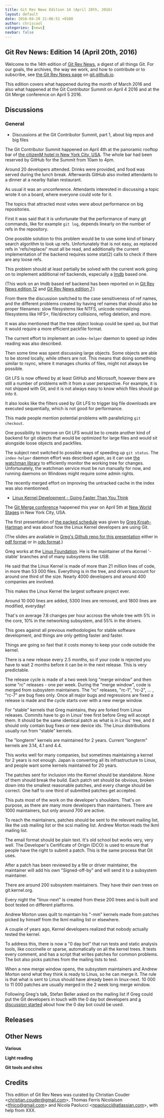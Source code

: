```yaml
---
title: Git Rev News Edition 14 (April 20th, 2016)
layout: default
date: 2016-04-20 21:06:51 +0100
author: chriscool
categories: [news]
navbar: false
---
```


## Git Rev News: Edition 14 (April 20th, 2016)

Welcome to the 14th edition of [Git Rev News](http://git.github.io/rev_news/rev_news/),
a digest of all things Git. For our goals, the archives, the way we work, and how to contribute or to
subscribe, see [the Git Rev News page](http://git.github.io/rev_news/rev_news/) on [git.github.io](http://git.github.io).

This edition covers what happened during the month of March 2016 and
also what happened at the Git Contributor Summit on April 4 2016 and
at the Git Merge conference on April 5 2016.

## Discussions

### General

* Discussions at the Git Contributor Summit, part 1, about big repos and big files

The Git Contributor Summit happened on April 4th at the panoramic
rooftop bar of
[the citizenM hotel in New York City, USA](https://www.citizenm.com/destinations/new-york/new-york-times-square).
The whole bar had been reserved by GitHub for the Summit from 10am to
4pm.

Around 20 developers attended. Drinks were provided, and food was
served during the lunch break. Afterwards GitHub also invited
attendants to a dinner at a nearby Italian restaurant.

As usual it was an unconference. Attendants interested in discussing a
topic wrote it on a board, where everyone could vote for it.

The topics that attracted most votes were about performance on big
repositories.

First it was said that it is unfortunate that the performance of many
git commands, like for example `git log`, depends linearly on the
number of refs in the repository.

One possible solution to this problem would be to use some kind of
binary search algorithm to look up refs. Unfortunately that is not easy, as
replaced refs in 'refs/replace/' must all be read, and additionally the current implementation
of the backend requires some stat(2) calls to check if there are any loose refs.

This problem should at least partially be solved with the current work
going on to implement additional ref backends, especially a
[lmdb](http://symas.com/mdb/) based one.

(This work on an lmdb based ref backend has been reported on in
[Git Rev News edition 12](http://git.github.io/rev_news/2016/02/10/edition-12/) and
[Git Rev News edition 7](http://git.github.io/rev_news/2015/09/09/edition-7/).)

From there the discussion switched to the case sensitiveness of ref
names, and the different problems created by having ref names that
should also be proper filenames: slow filesystems like NTFS, unicode
normalizing filesystems like HFS+, file/directory collisions, reflog
deletion, and more.

It was also mentioned that the tree object lookup could be sped up,
but that it would require a more efficient packfile format.

The current effort to implement an `index-helper` daemon to speed up
index reading was also described.

Then some time was spent discussing large objects. Some objects
are able to be stored locally, while others are not. This means that
doing something similar to rsync, where it manages chunks of files,
might not always be possible.

Git LFS is now offered by at least GitHub and Microsoft, however
there are still a number of problems with it from a user
perspective. For example, it is not shipped with Git, and it is not always
easy to know which files should go into it.

It also looks like the filters used by Git LFS to trigger big
file downloads are executed sequentially, which is not good for
performance.

This made people mention potential problems with parallelizing
`git checkout`.

One possibility to improve on Git LFS would be to create another kind
of backend for git objects that would be optimized for large files and
would sit alongside loose objects and packfiles.

The subject next switched to possible ways of speeding up `git status`. The
`index-helper` daemon effort was described again, as it can use
[the watchman library](https://facebook.github.io/watchman/) to
efficiently monitor the working tree for changes. Unfortunately, the watchman service
must be run manually for now, and running daemons on Windows
might require some admin rights.

The recently merged effort on improving the untracked cache in the
index was also mentionned.

* [Linux Kernel Development - Going Faster Than You Think](https://github.com/gregkh/kernel-development)

The [Git Merge conference](http://git-merge.com/) happened this year
on April 5th at [New World Stages](http://newworldstages.com/) in New
York City, USA.

The first presentation of [the packed schedule](http://git-merge.com/#schedule)
was given by [Greg Kroah-Hartman](https://en.wikipedia.org/wiki/Greg_Kroah-Hartman)
and was about how the Linux Kernel developers are using Git.

(The slides are available in
[Greg's Github repo for this presentation](https://github.com/gregkh/kernel-development)
either in
[pdf format](https://github.com/gregkh/kernel-development/blob/master/kernel-git.pdf) or in
[odp format](https://github.com/gregkh/kernel-development/blob/master/kernel-git.odp).)

Greg works at the [Linux Foundation](http://www.linuxfoundation.org/).
He is the maintainer of the Kernel '-stable' branches and of many
subsystems like USB.

He said that the Linux Kernel is made of more than 21 million lines of
code, in more than 53 000 files. Everything is in the tree, and drivers account
for around one third of the size. Nearly 4000 developers and around 400 companies
are involved.

This makes the Linux Kernel the largest software project ever.

Around 10 000 lines are added, 5300 lines are removed, and 1800 lines
are modified, everyday!

That's on average 7.8 changes per hour accross the whole tree with 5%
in the core, 10% in the networking subsystem, and 55% in the drivers.

This goes against all previous methodologies for stable
software development, and things are only getting faster and faster.

Things are going so fast that it costs money to keep your code outside
the kernel.

There is a new release every 2.5 months, so if your code is rejected
you have to wait 2 months before it can be in the next release. This
is very predictable.

The release cycle is made of a two week long "merge window" and then
some "rc" releases - one per week. During the "merge window", code is
merged from subsystem maintainers. The "rc" releases, "rc-1", "rc-2",
... , "rc-7" are bug fixes only. Once all major bugs and regressions
are fixed a release is made and the cycle starts over with a new merge
window.

For "stable" kernels that Greg maintains, they are forked from Linux
releases. Commits have to go in Linus' tree first before Greg will
accept them. It should be the same identical patch as what is in Linus'
tree, and it should only contain bug fixes or new device ids. The Linux
distributions usually run from "stable" kernels.

The "longterm" kernels are maintained for 2 years. Current "longterm"
kernels are 3.14, 4.1 and 4.4.

This works well for many companies, but sometimes maintaining a kernel
for 2 years is not enough. Japan is converting all its infrastructure
to Linux, and people want some kernels maintained for 20 years.

The patches sent for inclusion into the Kernel should be standalone.
None of them should break the build. Each patch set should be obvious,
broken down into the smallest reasonable patches, and every change
should be correct. One half to one third of submitted patches get accepted. 

This puts most of the work on the developer's shoulders. That's on purpose,
as there are many more developers than maintainers. There are
1000 maintainers, but only around 700 are active.

To reach the maintainers, patches should be sent to the relevant
mailing list, like the usb mailing list or the scsi mailing list.
Andrew Morton reads the lkml mailing list.

The email format should be plain text. It's old school but works very,
very well. The Developer's Certificate of Origin (DCO) is used to
ensure that people have the right to submit a patch. This is the same
process that Git uses.

After a patch has been reviewed by a file or driver maintainer, the
maintainer will add his own "Signed-off-by" and will send it to a
subsystem maintainer.

There are around 200 subsystem maintainers. They have their own trees
on git.kernel.org.

Every night the "linux-next" is created from these 200 trees and is
built and boot tested on different platforms.

Andrew Morton uses quilt to maintain his "-mm" kernels made from
patches picked by himself from the lkml mailing list or elsewhere.

A couple of years ago, Kernel developers realized that nobody actually
tested the kernel.

To address this, there is now a "0 day bot" that run tests and static analysis tools,
like coccinelle or sparse, automatically on all the kernel trees. It
tests every comment, and has a script that writes patches for common
problems. The bot also picks patches from the mailing lists to test.

When a new merge window opens, the subsystem maintainers and Andrew
Morton send what they think is ready to Linus, so he can merge it. The
rule is that what is sent to Linus should have already been in
linux-next. 10 000 to 11 000 patches are usually merged in the 2 week
long merge window.

Following Greg's talk, Stefan Beller asked on the mailing list if Greg
could put the Git developers in touch with the 0 day bot developers
and [a discussion started](http://thread.gmane.org/gmane.comp.version-control.git/291242/)
about how the 0 day bot could be used.

<!--- ### Reviews -->

<!---
### Support
-->

## Releases


## Other News

__Various__


__Light reading__


__Git tools and sites__


## Credits

This edition of Git Rev News was curated by Christian Couder &lt;<christian.couder@gmail.com>&gt;,
Thomas Ferris Nicolaisen &lt;<tfnico@gmail.com>&gt; and Nicola Paolucci &lt;<npaolucci@atlassian.com>&gt;,
with help from XXX.

